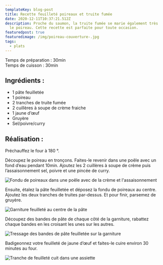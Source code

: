```yaml
---
templateKey: blog-post
title: Recette feuilleté poireaux et truite fumée
date: 2020-12-11T10:37:21.512Z
description: Proche du saumon, la truite fumée se marie également très bien avec
  le poireau. Cette recette est parfaite pour toute occasion.
featuredpost: true
featuredimage: /img/poireau-couverture-.jpg
tags:
  - plats
---
```

Temps de préparation : 30min\
Temps de cuisson : 30min

## Ingrédients :

* 1 pâte feuilletée
* 1 poireau
* 2 tranches de truite fumée
* 2 cuillères à soupe de crème fraiche
* 1 jaune d’œuf
* Gruyère
* Sel/poivre/curry

## Réalisation :

Préchauffez le four à 180 °.

Découpez le poireau en tronçons. Faites-le revenir dans une poêle avec un fond d’eau pendant 10min. Ajoutez les 2 cuillères à soupe de crème puis l’assaisonnement sel, poivre et une pincée de curry.

![Fondu de poireaux dans une poêle avec de la crème et l'assaisonnement ](/img/fondu-poireau.jpg "Fondu de poireaux")

Ensuite, étalez la pâte feuilletée et déposez la fondu de poireaux au centre.\
Ajoutez les deux tranches de truites par-dessus. Et pour finir, parsemez de gruyère.

![Garniture feuilleté au centre de la pâte](/img/garniture-sur-pate.jpg "Garniture feuilleté")

Découpez des bandes de pâte de chaque côté de la garniture, rabattez chaque bandes en les croisant les unes sur les autres. 

![Tressage des bandes de pâte feuilletée sur la garniture ](/img/montage-feuilletage.jpg "Réalisation du feuilleté")

Badigeonnez votre feuilleté de jaune d’œuf et faites-le cuire environ 30 minutes au four.

![Tranche de feuilleté cuit dans une assiette ](/img/feuillete-fini.jpg "Tranche de feuilleté")